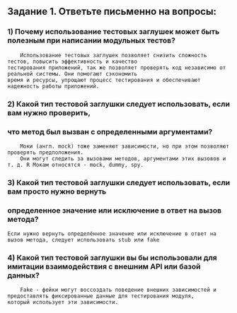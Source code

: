 ## Задание 1. Ответьте письменно на вопросы:

### 1) Почему использование тестовых заглушек может быть полезным при написании модульных тестов?
        Использование тестовых заглушек позволяет снизить сложность тестов, повысить эффективность и качество 
    тестирования приложений, так же позволяет проверять код независимо от реальной системы. Они помогают сэкономить
    время и ресурсы, упрощают процесс тестирования и обеспечивают надежность работы приложений.
### 2) Какой тип тестовой заглушки следует использовать, если вам нужно проверить, 
### что метод был вызван с определенными аргументами?
        Моки (англ. mock) тоже заменяют зависимости, но при этом позволяют проверять предположения. 
        Они могут следить за вызовами методов, аргументами этих вызовов и т. д. R Мокам относятся - mock, dummy, spy.
### 3) Какой тип тестовой заглушки следует использовать, если вам просто нужно вернуть 
### определенное значение или исключение в ответ на вызов метода?
    Если нужно вернуть определённое значение или исключение в ответ на вызов метода, следует использовать stub или fake
### 4) Какой тип тестовой заглушки вы бы использовали для имитации взаимодействия с внешним API или базой данных?
        Fake - фейки могут воссоздать поведение внешних зависимостей и предоставлять фиксированные данные для тестирования модуля,
    который использует эти зависимости.
